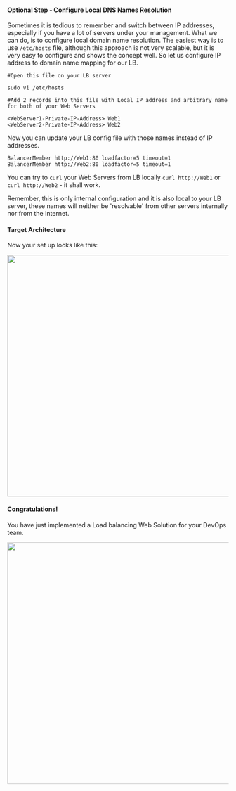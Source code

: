 #### Optional Step - Configure Local DNS Names Resolution

Sometimes it is tedious to remember and switch between IP addresses, especially if you have a lot of servers under your management.
What we can do, is to configure local domain name resolution. The easiest way is to use `/etc/hosts` file, although this approach is not very scalable, but it is very easy to configure and shows the concept well. So let us configure IP address to domain name mapping for our LB.

```
#Open this file on your LB server

sudo vi /etc/hosts

#Add 2 records into this file with Local IP address and arbitrary name for both of your Web Servers

<WebServer1-Private-IP-Address> Web1
<WebServer2-Private-IP-Address> Web2
```

Now you can update your LB config file with those names instead of IP addresses.

```
BalancerMember http://Web1:80 loadfactor=5 timeout=1
BalancerMember http://Web2:80 loadfactor=5 timeout=1
```

You can try to `curl` your Web Servers from LB locally `curl http://Web1` or `curl http://Web2` - it shall work.

Remember, this is only internal configuration and it is also local to your LB server, these names will neither be 'resolvable' from other servers internally nor from the Internet.

#### Target Architecture

Now your set up looks like this:

<img src="https://darey-io-pbl-projects-images.s3.eu-west-2.amazonaws.com/project8/project8_final.png" width="936px" height="550px">

#### Congratulations! 

You have just implemented a Load balancing Web Solution for your DevOps team.

<img src="https://darey-io-pbl-projects-images.s3.eu-west-2.amazonaws.com/project8/proj_8_complete.jpg" width="936px" height="550px">

